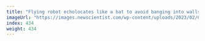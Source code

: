 ```yaml
---
title: "Flying robot echolocates like a bat to avoid banging into walls"
imageUrl: "https://images.newscientist.com/wp-content/uploads/2023/02/02111941/SEI_142246879.jpg?width=600"
index: 434
weight: 434
---
```


